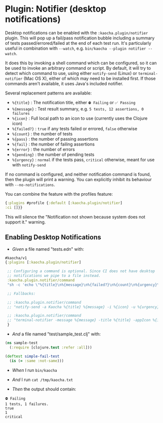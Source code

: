 <!-- This document is generated based on a corresponding .feature file, do not edit directly -->

# Plugin: Notifier (desktop notifications)

Desktop notifications can be enabled with the `:kaocha.plugin/notifier`
plugin. This will pop up a fail/pass notification bubble including a summary
of tests passed/errored/failed at the end of each test run. It's particularly
useful in combination with `--watch`, e.g. `bin/kaocha --plugin notifier
--watch`.

It does this by invoking a shell command which can be configured, so it can be
used to invoke an arbitrary command or script. By default, it will try to
detect which command to use, using either `notify-send` (Linux) or
`terminal-notifier` (Mac OS X), either of which may need to be installed
first. If those commands aren't available, it uses Java's included notifier. 

Several replacement patterns are available:

- `%{title}` : The notification title, either `⛔️ Failing` or `✅ Passing`
- `%{message}` : Test result summary, e.g. `5 tests, 12 assertions, 0 failures`
- `%{icon}` : Full local path to an icon to use (currently uses the Clojure icon)
- `%{failed?}` : `true` if any tests failed or errored, `false` otherwise
- `%{count}` : the number of tests
- `%{pass}` : the number of passing assertions
- `%{fail}` : the number of failing assertions
- `%{error}` : the number of errors
- `%{pending}` : the number of pending tests
- `%{urgency}` : `normal` if the tests pass, `critical` otherwise, meant for use with `notify-send`

If no command is configured, and neither notification command is found, then
the plugin will print a warning. You can explicitly inhibit its behaviour
with `--no-notifications`.

You can combine the feature with the profiles feature:


``` clojure
{:plugins #profile {:default [:kaocha.plugin/notifier]
:ci []}}
```

This will silence the "Notification not shown because system does not support
it." warning.

## Enabling Desktop Notifications

- <em>Given </em> a file named "tests.edn" with:

``` clojure
#kaocha/v1
{:plugins [:kaocha.plugin/notifier]

 ;; Configuring a command is optional. Since CI does not have desktop
 ;; notifications we pipe to a file instead.
 :kaocha.plugin.notifier/command
 "sh -c 'echo \"%{title}\n%{message}\n%{failed?}\n%{count}\n%{urgency}\" > /tmp/kaocha.txt'"

 ;; Fallbacks:

 ;; :kaocha.plugin.notifier/command
 ;; "notify-send -a Kaocha %{title} %{message} -i %{icon} -u %{urgency}"

 ;; :kaocha.plugin.notifier/command
 ;; "terminal-notifier -message %{message} -title %{title} -appIcon %{icon}"
 }
```


- <em>And </em> a file named "test/sample_test.clj" with:

``` clojure
(ns sample-test
  (:require [clojure.test :refer :all]))

(deftest simple-fail-test
  (is (= :same :not-same)))
```


- <em>When </em> I run `bin/kaocha`

- <em>And </em> I run `cat /tmp/kaocha.txt`

- <em>Then </em> the output should contain:

``` nil
⛔️ Failing
1 tests, 1 failures.
true
1
critical
```



